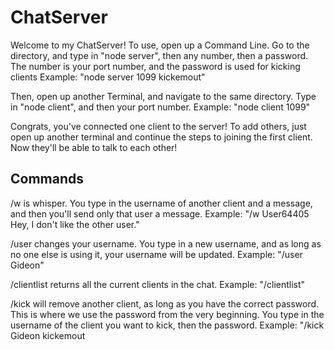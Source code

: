 # ChatServer

Welcome to my ChatServer! To use, open up a Command Line. Go to the directory, and type in "node server", then any number, then a password. The number is your port number, and the password is used for kicking clients
Example: "node server 1099 kickemout"

Then, open up another Terminal, and navigate to the same directory. Type in "node client", and then your port number.
Example: "node client 1099"

Congrats, you've connected one client to the server! To add others, just open up another terminal and continue the steps to joining the first client.
Now they'll be able to talk to each other!

## Commands
/w is whisper. You type in the username of another client and a message, and then you'll send only that user a message.
Example: "/w User64405 Hey, I don't like the other user."

/user changes your username. You type in a new username, and as long as no one else is using it, your username will be updated.
Example: "/user Gideon"

/clientlist returns all the current clients in the chat.
Example: "/clientlist"

/kick will remove another client, as long as you have the correct password. This is where we use the password from the very beginning. You type in the username of the client you want to kick, then the password.
Example: "/kick Gideon kickemout
